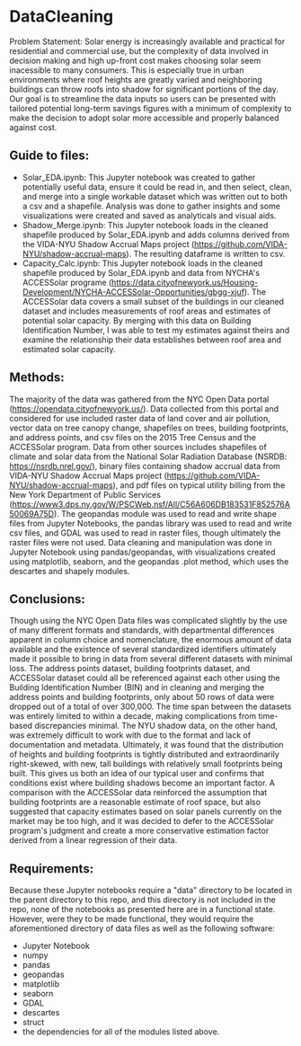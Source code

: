 # DataCleaning

Problem Statement: 
Solar energy is increasingly available and practical for residential and commercial use, but the complexity of data involved in decision making and high up-front cost makes choosing solar seem inacessible to many consumers. This is especially true in urban environments where roof heights are greatly varied and neighboring buildings can throw roofs into shadow for significant portions of the day. Our goal is to streamline the data inputs so users can be presented with tailored potential long-term savings figures with a minimum of complexity to make the decision to adopt solar more accessible and properly balanced against cost. 

## Guide to files:
- Solar_EDA.ipynb: This Jupyter notebook was created to gather potentially useful data, ensure it could be read in, and then select, clean, and merge into a single workable dataset which was written out to both a csv and a shapefile. Analysis was done to gather insights and some visualizations were created and saved as analyticals and visual aids. 
- Shadow_Merge.ipynb: This Jupyter notebook loads in the cleaned shapefile produced by Solar_EDA.ipynb and adds columns derived from the VIDA-NYU Shadow Accrual Maps project (https://github.com/VIDA-NYU/shadow-accrual-maps). The resulting dataframe is written to csv.
- Capacity_Calc.ipynb: This Jupyter notebook loads in the cleaned shapefile produced by Solar_EDA.ipynb and data from NYCHA's ACCESSolar programe (https://data.cityofnewyork.us/Housing-Development/NYCHA-ACCESSolar-Opportunities/gbgg-xjuf). The ACCESSolar data covers a small subset of the buildings in our cleaned dataset and includes measurements of roof areas and estimates of potential solar capacity. By merging with this data on Building Identification Number, I was able to test my estimates against theirs and examine the relationship their data establishes between roof area and estimated solar capacity.

## Methods:
The majority of the data was gathered from the NYC Open Data portal (https://opendata.cityofnewyork.us/). Data collected from this portal and considered for use included raster data of land cover and air pollution, vector data on tree canopy change, shapefiles on trees, building footprints, and address points, and csv files on the 2015 Tree Census and the ACCESSolar program. Data from other sources includes shapefiles of climate and solar data from the National Solar Radiation Database (NSRDB: https://nsrdb.nrel.gov/), binary files containing shadow accrual data from VIDA-NYU Shadow Accrual Maps project (https://github.com/VIDA-NYU/shadow-accrual-maps), and pdf files on typical utility billing from the New York Department of Public Services (https://www3.dps.ny.gov/W/PSCWeb.nsf/All/C56A606DB183531F852576A50069A75D). The geopandas module was used to read and write shape files from Jupyter Notebooks, the pandas library was used to read and write csv files, and GDAL was used to read in raster files, though ultimately the raster files were not used. Data cleaning and manipulation was done in Jupyter Notebook using pandas/geopandas, with visualizations created using matplotlib, seaborn, and the geopandas .plot method, which uses the descartes and shapely modules. 

## Conclusions:
Though using the NYC Open Data files was complicated slightly by the use of many different formats and standards, with departmental differences apparent in column choice and nomenclature, the enormous amount of data available and the existence of several standardized identifiers ultimately made it possible to bring in data from several different datasets with minimal loss. The address points dataset, building footprints dataset, and ACCESSolar dataset could all be referenced against each other using the Building Identification Number (BIN) and in cleaning and merging the address points and building footprints, only about 50 rows of data were dropped out of a total of over 300,000. The time span between the datasets was entirely limited to within a decade, making complications from time-based discrepancies minimal. The NYU shadow data, on the other hand, was extremely difficult to work with due to the format and lack of documentation and metadata. Ultimately, it was found that the distribution of heights and building footprints is tightly distributed and extraordinarily right-skewed, with new, tall buildings with relatively small footprints being built. This gives us both an idea of our typical user and confirms that conditions exist where building shadows become an important factor. A comparison with the ACCESSolar data reinforced the assumption that building footprints are a reasonable estimate of roof space, but also suggested that capacity estimates based on solar panels currently on the market may be too high, and it was decided to defer to the ACCESSolar program's judgment and create a more conservative estimation factor derived from a linear regression of their data. 

## Requirements:
Because these Jupyter notebooks require a "data" directory to be located in the parent directory to this repo, and this directory is not included in the repo, none of the notebooks as presented here are in a functional state. However, were they to be made functional, they would require the aforementioned directory of data files as well as the following software:
- Jupyter Notebook
- numpy
- pandas
- geopandas
- matplotlib
- seaborn
- GDAL
- descartes
- struct
- the dependencies for all of the modules listed above. 
